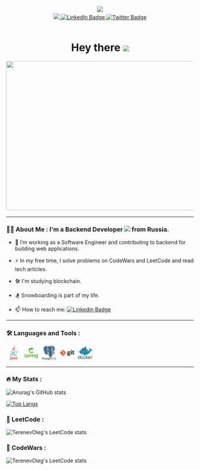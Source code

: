 <div id="header" align="center">
  <img src="https://media.giphy.com/media/KzJkzjggfGN5Py6nkT/giphy.gif" width="150"/>

<div id="badges">
  <a href="https://t.me/olegenchi">
    <img src="https://img.shields.io/badge/Telegram-2CA5E0?style=for-the-badge&logo=telegram&logoColor=white">
  </a>
  <a href="https://www.linkedin.com/in/oleg-terentev-spb">
    <img src="https://img.shields.io/badge/LinkedIn-2CA5E0?style=for-the-badge&logo=linkedin&logoColor=white" alt="LinkedIn Badge"/>
  </a>
  <a href="https://twitter.com/enchi_eth">
    <img src="https://img.shields.io/badge/Twitter-2CA5E0?style=for-the-badge&logo=twitter&logoColor=white" alt="Twitter Badge"/>
  </a>
</div>
 
 <img src="https://komarev.com/ghpvc/?username=TerentevOleg&style=flat-square&color=2CA5E0" alt=""/>

<h1>
  Hey there
  <img src="https://media.giphy.com/media/hvRJCLFzcasrR4ia7z/giphy.gif" width="30"/>
</h1>
  
  <div align="center">
    <img src="https://media.giphy.com/media/L8K62iTDkzGX6/giphy.gif" width="700" height="400"/>
  </div>
</div>

---

### :man_technologist: About Me : I'm a Backend Developer <img src="https://media.giphy.com/media/WUlplcMpOCEmTGBtBW/giphy.gif" width="30"> from Russia.
  
- :telescope: I’m working as a Software Engineer and contributing to backend for building web applications.

- :zap: In my free time, I solve problems on CodeWars and LeetCode and read tech articles.

- :hammer_and_wrench: I'm studying blockchain.

- :snowboarder: Snowboarding is part of my life.

- :mailbox: How to reach me: [![Linkedin Badge](https://img.shields.io/badge/-TerentevOleg-blue?style=flat&logo=Linkedin&logoColor=white)](https://www.linkedin.com/in/oleg-terentev-spb)

---

### :hammer_and_wrench: Languages and Tools :

<div>
  <img src="https://github.com/devicons/devicon/blob/master/icons/java/java-original-wordmark.svg" title="Java" alt="Java" width="40" height="40"/>&nbsp;
  <img src="https://github.com/devicons/devicon/blob/master/icons/spring/spring-original-wordmark.svg" title="Spring" alt="Spring" width="40" height="40"/>&nbsp;
  <img src="https://github.com/devicons/devicon/blob/master/icons/postgresql/postgresql-original-wordmark.svg" title="PostgreSQL"  alt="PostgreSQL" width="40" height="40"/>&nbsp;
  <img src="https://github.com/devicons/devicon/blob/master/icons/git/git-original-wordmark.svg" title="Git" **alt="Git" width="40" height="40"/>&nbsp;
  <img src="https://github.com/devicons/devicon/blob/master/icons/docker/docker-original-wordmark.svg" title="Docker" alt="Docker" 
       width="40" height="40"/>
</div>

---

### :fire: My Stats :

![Anurag's GitHub stats](https://github-readme-stats.vercel.app/api?username=TerentevOleg&layout=compact&theme=default)

[![Top Langs](https://github-readme-stats.vercel.app/api/top-langs/?username=TerentevOleg&layout=compact&show_icons=true&theme=default)](https://github.com/anuraghazra/github-readme-stats)

### :ledger: LeetCode :

![TerenevOleg's LeetCode stats](https://leetcode-stats-six.vercel.app/api?username=Oleg_Terentev)

### :blue_book: CodeWars :

![TerenevOleg's LeetCode stats](https://www.codewars.com/users/Oleg_Terentev/badges/large)


<!--
**TerentevOleg/TerentevOleg** is a ✨ _special_ ✨ repository because its `README.md` (this file) appears on your GitHub profile.

Here are some ideas to get you started:

- 🌱 I’m currently working on ...
- 🌱 I’m currently learning ...
- 👯 I’m looking to collaborate on ...
- 🤔 I’m looking for help with ...
- 💬 Ask me about ...
- 📫 How to reach me: ...
- 😄 Pronouns: ...
- ⚡ Fun fact: ...
-->
